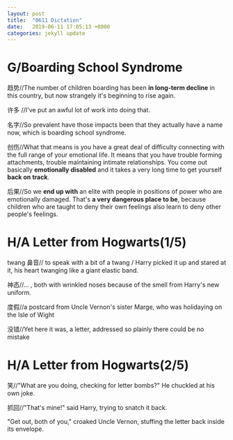```yaml
---
layout: post
title:  "0611 Dictation"
date:   2019-06-11 17:05:13 +0000
categories: jekyll update
---
```


# G/Boarding School Syndrome

趋势//The number of children boarding has been **in long-term decline** in this country, but now strangely it's beginning to rise again.

许多 //I've put an awful lot of work into doing that.

名字//So prevalent have those impacts been that they actually have a name now, which is boarding school syndrome.

创伤//What that means is you have a great deal of difficulty connecting with the full range of your emotional life. It means that you have trouble forming attachments, trouble maintaining intimate relationships. You come out basically **emotionally disabled** and it takes a very long time to get yourself **back on track**.

后果//So we **end up with** an elite with people in positions of power who are emotionally damaged. That's **a very dangerous place to be**, because children who are taught to deny their own feelings also learn to deny other people's feelings.

# H/A Letter from Hogwarts(1/5)

twang 鼻音// to speak with a bit of a twang / Harry picked it up and stared at it, his heart twanging like a giant elastic band. 

神态//… , both with wrinkled noses because of the smell from Harry's new uniform.

度假//a postcard from Uncle Vernon's sister Marge, who was holidaying on the Isle of Wight

没错//Yet here it was, a letter, addressed so plainly there could be no mistake

# H/A Letter from Hogwarts(2/5)

笑//"What are you doing, checking for letter bombs?" He chuckled at his own joke.

抓回//"That's mine!" said Harry, trying to snatch it back.

"Get out, both of you," croaked Uncle Vernon, stuffing the letter back inside its envelope.

